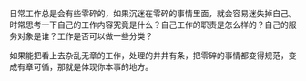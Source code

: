 日常工作总是会有些零碎的，如果沉迷在零碎的事情里面，就会容易迷失掉自己。时常思考一下自己的工作内容究竟是什么？自己工作的职责是怎么样的？自己的服务对象是谁？工作是否可以做一些分类？

如果能把看上去杂乱无章的工作，处理的井井有条，把零碎的事情都变得规范，变成有章可循，那就是体现你本事的地方。

